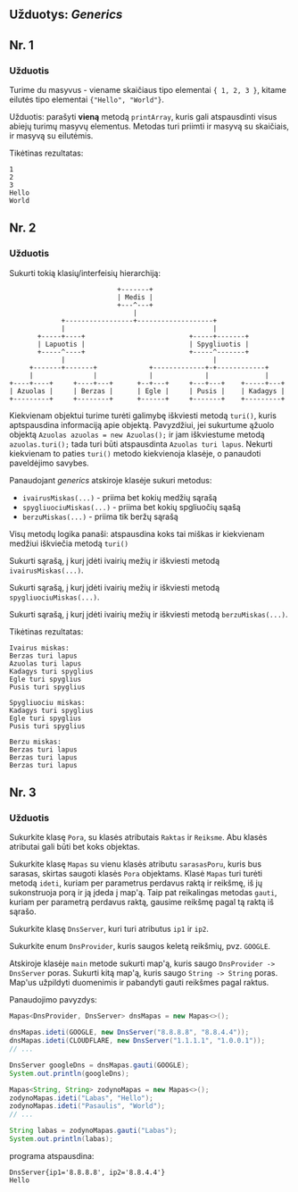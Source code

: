 
## Užduotys: *Generics*

## Nr. 1

### Užduotis

Turime du masyvus - viename skaičiaus tipo elementai `{ 1, 2, 3 }`, kitame eilutės tipo elementai `{"Hello", "World"}`.

Užduotis: parašyti **vieną** metodą ``printArray``, kuris gali atspausdinti visus abiejų turimų masyvų elementus. Metodas turi priimti ir masyvą su skaičiais, ir masyvą su eilutėmis.

Tikėtinas rezultatas:
```
1
2
3
Hello
World
```

## Nr. 2

### Užduotis

Sukurti tokią klasių/interfeisių hierarchiją:
```
                           +-------+
                           | Medis |
                           +---^---+
                               |
             +-----------------+-------------------+
             |                                     |
       +-----+----+                          +-----+-------+
       | Lapuotis |                          | Spygliuotis |
       +-----^----+                          +-----^-------+
             |                                     |
     +-------+-------+             +-------------+-+------------+
     |               |             |             |              |
+----+----+     +----+---+      +--+---+     +---+---+    +-----+---+
| Azuolas |     | Berzas |      | Egle |     | Pusis |    | Kadagys |
+---------+     +--------+      +------+     +-------+    +---------+
```

Kiekvienam objektui turime turėti galimybę iškviesti metodą `turi()`, kuris aptspausdina informaciją apie objektą. Pavyzdžiui, jei sukurtume ąžuolo objektą `Azuolas azuolas = new Azuolas();` ir jam iškviestume metodą `azuolas.turi();` tada turi būti atspausdinta `Azuolas turi lapus`. Nekurti kiekvienam to paties `turi()` metodo kiekvienoja klasėje, o panaudoti paveldėjimo savybes.

Panaudojant *generics* atskiroje klasėje sukuri metodus:
- `ivairusMiskas(...)` - priima bet kokių medžių sąrašą
- `spygliuociuMiskas(...)` - priima bet kokių spgliuočių sąašą
- `berzuMiskas(...)` - priima tik beržų sąrašą

Visų metodų logika panaši: atspausdina koks tai miškas ir kiekvienam medžiui iškviečia metodą `turi()`

Sukurti sąrašą, į kurį įdėti ivairių mežių ir iškviesti metodą `ivairusMiskas(...)`.

Sukurti sąrašą, į kurį įdėti ivairių mežių ir iškviesti metodą `spygliuociuMiskas(...)`.

Sukurti sąrašą, į kurį įdėti ivairių mežių ir iškviesti metodą `berzuMiskas(...)`.


Tikėtinas rezultatas:
```
Ivairus miskas:
Berzas turi lapus
Azuolas turi lapus
Kadagys turi spyglius
Egle turi spyglius
Pusis turi spyglius

Spygliuociu miskas:
Kadagys turi spyglius
Egle turi spyglius
Pusis turi spyglius

Berzu miskas:
Berzas turi lapus
Berzas turi lapus
Berzas turi lapus
```

## Nr. 3

### Užduotis
Sukurkite klasę `Pora`, su klasės atributais `Raktas` ir `Reiksme`. Abu klasės atributai gali būti bet koks objektas.

Sukurkite klasę `Mapas` su vienu klasės atributu `sarasasPoru`, kuris bus sarasas, skirtas saugoti klasės `Pora` objektams. Klasė `Mapas` turi turėti metodą `ideti`, kuriam per parametrus perdavus raktą ir reikšmę, iš jų sukonstruoja porą ir ją įdeda į map'ą. Taip pat reikalingas metodas `gauti`, kuriam per parametrą perdavus raktą, gausime reikšmę pagal tą raktą iš sąrašo.  

Sukurkite klasę `DnsServer`, kuri turi atributus `ip1` ir `ip2`. 

Sukurkite enum `DnsProvider`, kuris saugos keletą reikšmių, pvz. `GOOGLE`.

Atskiroje klasėje `main` metode sukurti map'ą, kuris saugo `DnsProvider -> DnsServer` poras. Sukurti kitą map'ą, kuris saugo `String -> String` poras. Map'us užpildyti duomenimis ir pabandyti gauti reikšmes pagal raktus.

Panaudojimo pavyzdys:
```java
Mapas<DnsProvider, DnsServer> dnsMapas = new Mapas<>();

dnsMapas.ideti(GOOGLE, new DnsServer("8.8.8.8", "8.8.4.4"));
dnsMapas.ideti(CLOUDFLARE, new DnsServer("1.1.1.1", "1.0.0.1"));
// ...

DnsServer googleDns = dnsMapas.gauti(GOOGLE);
System.out.println(googleDns);

Mapas<String, String> zodynoMapas = new Mapas<>();
zodynoMapas.ideti("Labas", "Hello");
zodynoMapas.ideti("Pasaulis", "World");
// ...

String labas = zodynoMapas.gauti("Labas");
System.out.println(labas);
```
programa atspausdina:
```
DnsServer{ip1='8.8.8.8', ip2='8.8.4.4'}
Hello
```
